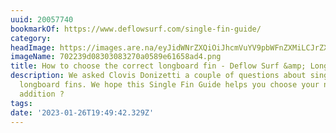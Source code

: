```yaml
---
uuid: 20057740
bookmarkOf: https://www.deflowsurf.com/single-fin-guide/
category: 
headImage: https://images.are.na/eyJidWNrZXQiOiJhcmVuYV9pbWFnZXMiLCJrZXkiOiIyMDA1Nzc0MC9vcmlnaW5hbF83MDIyMzlkMDgzMDMwODMyNzBhMDU4OWU2MTY1OGFkNC5wbmciLCJlZGl0cyI6eyJyZXNpemUiOnsid2lkdGgiOjEyMDAsImhlaWdodCI6MTIwMCwiZml0IjoiaW5zaWRlIiwid2l0aG91dEVubGFyZ2VtZW50Ijp0cnVlfSwid2VicCI6eyJxdWFsaXR5Ijo5MH0sImpwZWciOnsicXVhbGl0eSI6OTB9LCJyb3RhdGUiOm51bGx9fQ==?bc=0
imageName: 702239d08303083270a0589e61658ad4.png
title: How to choose the correct longboard fin - Deflow Surf &amp; Longboard Fins
description: We asked Clovis Donizetti a couple of questions about single fins and
  longboard fins. We hope this Single Fin Guide helps you choose your next quiver
  addition ?
tags: 
date: '2023-01-26T19:49:42.329Z'
---
```

